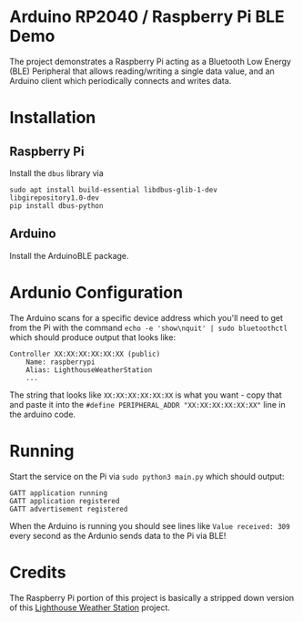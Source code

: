 # Arduino RP2040 / Raspberry Pi BLE Demo
The project demonstrates a Raspberry Pi acting as a Bluetooth Low Energy (BLE) Peripheral that allows reading/writing a single data value, and an Arduino client which periodically connects and writes data.

# Installation
## Raspberry Pi
Install the `dbus` library via 
```
sudo apt install build-essential libdbus-glib-1-dev libgirepository1.0-dev
pip install dbus-python
```

## Arduino
Install the ArduinoBLE package.

# Ardunio Configuration
The Arduino scans for a specific device address which you'll need to get from the Pi with the command `echo -e 'show\nquit' | sudo bluetoothctl` which should produce output that looks like:
```
Controller XX:XX:XX:XX:XX:XX (public)
	Name: raspberrypi
	Alias: LighthouseWeatherStation
	...
```
The string that looks like `XX:XX:XX:XX:XX:XX` is what you want - copy that and paste it into the `#define PERIPHERAL_ADDR "XX:XX:XX:XX:XX:XX"` line in the arduino code.

# Running
Start the service on the Pi via `sudo python3 main.py` which should output:
```
GATT application running
GATT application registered
GATT advertisement registered
```

When the Arduino is running you should see lines like `Value received: 309` every second as the Ardunio sends data to the Pi via BLE!

# Credits
The Raspberry Pi portion of this project is basically a stripped down version of this [Lighthouse Weather Station](https://github.com/gitdefllo/lighthouse-weather-station) project.